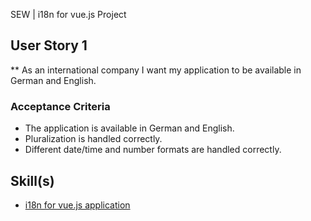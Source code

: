 SEW | i18n for vue.js Project

## User Story 1
** As an international company I want my application to be available in German and English.

### Acceptance Criteria
- The application is available in German and English.
- Pluralization is handled correctly.
- Different date/time and number formats are handled correctly. 

## Skill(s)
- [i18n for vue.js application](https://my.skilldisplay.eu/en/skill/2998/0)    
